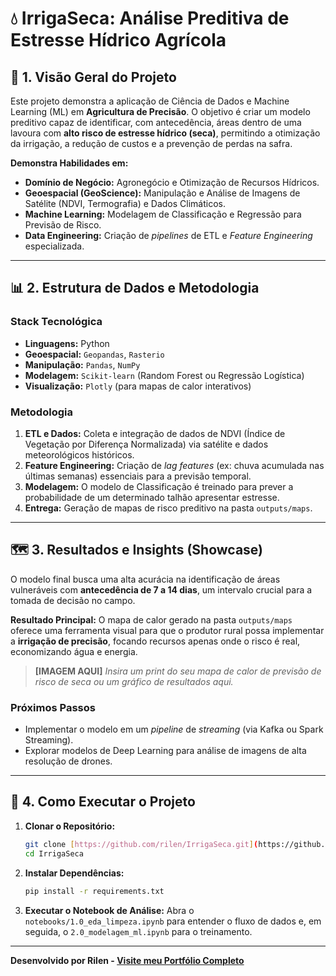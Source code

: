 # 💧 IrrigaSeca: Análise Preditiva de Estresse Hídrico Agrícola

## 🌾 1. Visão Geral do Projeto

Este projeto demonstra a aplicação de Ciência de Dados e Machine Learning (ML) em **Agricultura de Precisão**. O objetivo é criar um modelo preditivo capaz de identificar, com antecedência, áreas dentro de uma lavoura com **alto risco de estresse hídrico (seca)**, permitindo a otimização da irrigação, a redução de custos e a prevenção de perdas na safra.

**Demonstra Habilidades em:**
* **Domínio de Negócio:** Agronegócio e Otimização de Recursos Hídricos.
* **Geoespacial (GeoScience):** Manipulação e Análise de Imagens de Satélite (NDVI, Termografia) e Dados Climáticos.
* **Machine Learning:** Modelagem de Classificação e Regressão para Previsão de Risco.
* **Data Engineering:** Criação de *pipelines* de ETL e *Feature Engineering* especializada.

---

## 📊 2. Estrutura de Dados e Metodologia

### Stack Tecnológica
* **Linguagens:** Python
* **Geoespacial:** `Geopandas`, `Rasterio`
* **Manipulação:** `Pandas`, `NumPy`
* **Modelagem:** `Scikit-learn` (Random Forest ou Regressão Logística)
* **Visualização:** `Plotly` (para mapas de calor interativos)

### Metodologia
1.  **ETL e Dados:** Coleta e integração de dados de NDVI (Índice de Vegetação por Diferença Normalizada) via satélite e dados meteorológicos históricos.
2.  **Feature Engineering:** Criação de *lag features* (ex: chuva acumulada nas últimas semanas) essenciais para a previsão temporal.
3.  **Modelagem:** O modelo de Classificação é treinado para prever a probabilidade de um determinado talhão apresentar estresse.
4.  **Entrega:** Geração de mapas de risco preditivo na pasta `outputs/maps`.

---

## 🗺️ 3. Resultados e Insights (Showcase)

O modelo final busca uma alta acurácia na identificação de áreas vulneráveis com **antecedência de 7 a 14 dias**, um intervalo crucial para a tomada de decisão no campo.

**Resultado Principal:** O mapa de calor gerado na pasta `outputs/maps` oferece uma ferramenta visual para que o produtor rural possa implementar a **irrigação de precisão**, focando recursos apenas onde o risco é real, economizando água e energia.

> **[IMAGEM AQUI]** *Insira um print do seu mapa de calor de previsão de risco de seca ou um gráfico de resultados aqui.*

### Próximos Passos
* Implementar o modelo em um *pipeline* de *streaming* (via Kafka ou Spark Streaming).
* Explorar modelos de Deep Learning para análise de imagens de alta resolução de drones.

---

## 🚀 4. Como Executar o Projeto

1.  **Clonar o Repositório:**
    ```bash
    git clone [https://github.com/rilen/IrrigaSeca.git](https://github.com/rilen/IrrigaSeca.git)
    cd IrrigaSeca
    ```
2.  **Instalar Dependências:**
    ```bash
    pip install -r requirements.txt
    ```
3.  **Executar o Notebook de Análise:**
    Abra o `notebooks/1.0_eda_limpeza.ipynb` para entender o fluxo de dados e, em seguida, o `2.0_modelagem_ml.ipynb` para o treinamento.

---

**Desenvolvido por Rilen - [Visite meu Portfólio Completo](https://rilen.github.io/portfolio/)**